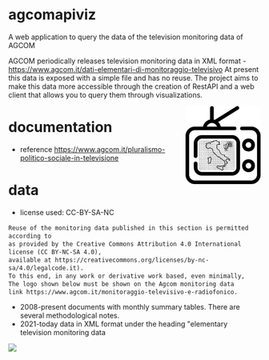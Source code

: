 # agcomapiviz
A web application to query the data of the television monitoring data of AGCOM

AGCOM periodically releases television monitoring data in XML format - https://www.agcom.it/dati-elementari-di-monitoraggio-televisivo
At present this data is exposed with a simple file and has no reuse.
The project aims to make this data more accessible through the creation of RestAPI and a web client that allows you to query them through visualizations.

<img src="screenshots/logo.svg" width="150px" align="right">

# documentation
- reference 
https://www.agcom.it/pluralismo-politico-sociale-in-televisione

# data
- license used: CC-BY-SA-NC 
```
Reuse of the monitoring data published in this section is permitted according to
as provided by the Creative Commons Attribution 4.0 International license (CC BY-NC-SA 4.0),
available at https://creativecommons.org/licenses/by-nc-sa/4.0/legalcode.it).
To this end, in any work or derivative work based, even minimally,
The logo shown below must be shown on the Agcom monitoring data
link https://www.agcom.it/monitoraggio-televisivo-e-radiofonico.
```
- 2008-present documents with monthly summary tables. There are several methodological notes.
- 2021-today data in XML format under the heading "elementary television monitoring data


![](https://www.agcom.it/documents/10179/4502194/Logo+Creative+common/2e1fe5a2-4324-4965-b8af-76403bb42b15?t=1618583317352)
